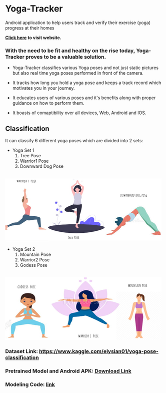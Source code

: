 # Yoga-Tracker
Android application to help users track and verify their exercise (yoga) progress at their homes

<b><a href="https://elysian01.github.io/Exercise-And-Yoga-Tracker/">Click here</a> to visit website.</b>

### With the need to be fit and healthy on the rise today, Yoga-Tracker proves to be a valuable solution. 

* Yoga-Tracker classifies various Yoga poses and not just static pictures but also real time yoga poses performed in front of the camera. 

* It tracks how long you hold a yoga pose and keeps a track record which motivates you in your journey.

* It educates users of various poses and it's benefits along with proper guidance on how to perform them.

* It boasts of comaptibility over all devices, Web, Android and IOS.

## Classification

It can classify 6 different yoga poses which are divided into 2 sets:

* Yoga Set 1
    1. Tree Pose
    2. Warrior1 Pose
    3. Downward Dog Pose
<br><br>
<img src = "./imgs/yoga_set1.jpeg" width="500px" height = "200px">


* Yoga Set 2
    1. Mountain Pose
    2. Warrior2 Pose
    3. Godess Pose
<br><br>
<img src = "./imgs/yoga_set2.jpeg" width="500px" height = "200px">

### Dataset Link: https://www.kaggle.com/elysian01/yoga-pose-classification
### Pretrained Model and Android APK: [Download Link](https://drive.google.com/file/d/1Gq0wwfALW7F6c2p1JxecY8mNfP2UAsl7/view?usp=sharing)
### Modeling Code: [link](https://github.com/shreyansh02/Mind_BodyInSync-Yoga-Classifier)
